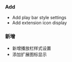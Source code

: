 ### Add

- Add play bar style settings
- Add extension icon display

### 新增

- 新增播放栏样式设置
- 添加扩展图标显示
